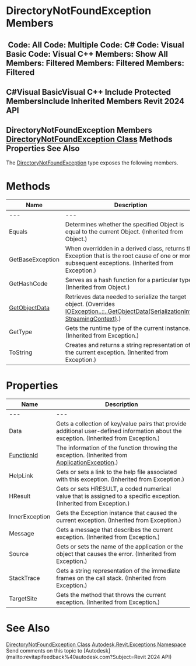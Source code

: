 # DirectoryNotFoundException Members

﻿
 Code: All Code: Multiple Code: C# Code: Visual Basic Code: Visual C++  Members: Show All Members: Filtered Members: Filtered Members: Filtered   
---  
C#Visual BasicVisual C++
Include Protected MembersInclude Inherited Members
Revit 2024 API  
---  
DirectoryNotFoundException Members  
[DirectoryNotFoundException Class](e6614e11-0fd4-df20-0d2d-02722b779128.md "DirectoryNotFoundException Class") Methods Properties See Also  
---  
The [DirectoryNotFoundException](e6614e11-0fd4-df20-0d2d-02722b779128.md "DirectoryNotFoundException Class") type exposes the following members.
# Methods
| Name | Description |
| --- | --- |
| --- | --- | --- |
| Equals | Determines whether the specified Object is equal to the current Object. (Inherited from Object.) |
| GetBaseException | When overridden in a derived class, returns the Exception that is the root cause of one or more subsequent exceptions. (Inherited from Exception.) |
| GetHashCode | Serves as a hash function for a particular type.  (Inherited from Object.) |
| [GetObjectData](cfe7406b-59d3-f40b-bb36-e729c5f11a46.md "GetObjectData Method") | Retrieves data needed to serialize the target object. (Overrides [IOException..::..GetObjectData(SerializationInfo, StreamingContext)](696d2960-2487-b64f-2dcc-9dd404bcdfe9.md "GetObjectData Method").) |
| GetType | Gets the runtime type of the current instance. (Inherited from Exception.) |
| ToString | Creates and returns a string representation of the current exception. (Inherited from Exception.) |

# Properties
| Name | Description |
| --- | --- |
| --- | --- | --- |
| Data | Gets a collection of key/value pairs that provide additional user-defined information about the exception. (Inherited from Exception.) |
| [FunctionId](84bd650f-9f87-dccb-4dd4-b23ca890b8b9.md "FunctionId Property") | The information of the function throwing the exception. (Inherited from [ApplicationException](05012a96-16ea-ace7-6115-b45406dacead.md "ApplicationException Class").) |
| HelpLink | Gets or sets a link to the help file associated with this exception. (Inherited from Exception.) |
| HResult | Gets or sets HRESULT, a coded numerical value that is assigned to a specific exception. (Inherited from Exception.) |
| InnerException | Gets the Exception instance that caused the current exception. (Inherited from Exception.) |
| Message | Gets a message that describes the current exception. (Inherited from Exception.) |
| Source | Gets or sets the name of the application or the object that causes the error. (Inherited from Exception.) |
| StackTrace | Gets a string representation of the immediate frames on the call stack. (Inherited from Exception.) |
| TargetSite | Gets the method that throws the current exception. (Inherited from Exception.) |

# See Also
[DirectoryNotFoundException Class](e6614e11-0fd4-df20-0d2d-02722b779128.md "DirectoryNotFoundException Class")
[Autodesk.Revit.Exceptions Namespace](e3bbc463-dccb-6964-e8ef-697c9ed07a27.md "Autodesk.Revit.Exceptions Namespace")
Send comments on this topic to [Autodesk](mailto:revitapifeedback%40autodesk.com?Subject=Revit 2024 API)